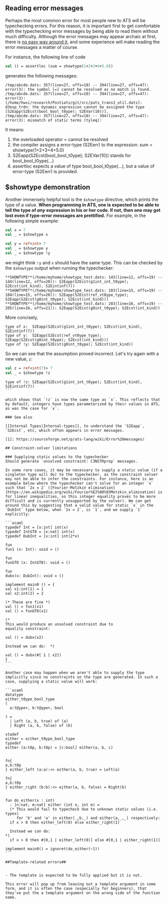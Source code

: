 ## Reading error messages
Perhaps the most common error for most people new to ATS will be typechecking errors. 
For this reason, it is important first to get comfortable with the typechecking error messages by being able to read them without much difficulty. Although the error messages may appear archaic at first, there is [no easy way around it](https://groups.google.com/d/msg/ats-lang-users/-zsdyZWglRs/SUZt89SjYNcJ), and some experience will make reading the error messages a matter of course.

For instance, the following line of code

```ocaml
val () = assertloc (sum = showtype(1+2+3+4+5.0))
```

generates the following messages:

```
/tmp/abcde.dats: 357(line=27, offs=10) -- 394(line=27, offs=47): error(3): the symbol [=] cannot be resolved as no match is found.
/tmp/abcde.dats: 357(line=27, offs=10) -- 394(line=27, offs=47): error(3): [/home/hwxi/research/Postiats/git/src/pats_trans3_util.dats]: d3exp_trdn: the dynamic expression cannot be assigned the type [S2Eapp(S2Ecst(bool_bool_t0ype); S2EVar(10))].
/tmp/abcde.dats: 357(line=27, offs=10) -- 394(line=27, offs=47): error(3): mismatch of static terms (tyleq):
```

It means:

1. the overloaded operator = cannot be resolved
2. the compiler assigns a error-type (S2Eerr) to the expression: sum = showtype(1+2+3+4+5.0)
3. S2Eapp(S2Ecst(bool_bool_t0ype); S2EVar(10)) stands for bool_bool_t0ype(...)
4. assertloc expects a value of type bool_bool_t0ype(...), but a value of error-type (S2Eerr) is provided.


## $showtype demonstration
Another immensely helpful tool is the `$showtype` directive, which prints the type of a value. **When programming in ATS, one is expected to be able to tell the type
of *any* expression in his or her code. If not, then one may get lost even
if type-error messages are prettified.**  For example, in the following simple example:

```ocaml
val x = 7
val _ = $showtype x

val y = ref<int> 7
val _ = $showtype y
val _ = $showtype !y
```
we might think `!y` and `x` should have the same type. This can be checked by the `$showtype` output when running the typechecker:

    **SHOWTYPE**(/home/myhome/showtype_test.dats: 143(line=12, offs=19) -- 144(line=12, offs=20)): S2Eapp(S2Ecst(g1int_int_t0ype); S2Ecst(int_kind), S2Eintinf(7))
    **SHOWTYPE**(/home/myhome/showtype_test.dats: 183(line=15, offs=19) -- 184(line=15, offs=20)): S2Eapp(S2Ecst(ref_vt0ype_type); S2Eapp(S2Ecst(g0int_t0ype); S2Ecst(int_kind)))
    **SHOWTYPE**(/home/myhome/showtype_test.dats: 203(line=16, offs=19) -- 205(line=16, offs=21)): S2Eapp(S2Ecst(g0int_t0ype); S2Ecst(int_kind))


More concisely, 

```
type of x:  S2Eapp(S2Ecst(g1int_int_t0ype); S2Ecst(int_kind), S2Eintinf(7))
type of y:  S2Eapp(S2Ecst(ref_vt0ype_type); S2Eapp(S2Ecst(g0int_t0ype); S2Ecst(int_kind)))
type of !y: S2Eapp(S2Ecst(g0int_t0ype); S2Ecst(int_kind))
```

So we can see that the assumption proved incorrect. Let's try again with a new value, `z`:

```ocaml
val z = ref<int(7)> 7
val _ = $showtype !z
````

````
type of !z: S2Eapp(S2Ecst(g1int_int_t0ype); S2Ecst(int_kind), S2Eintinf(7))
```

which shows that `!z` is now the same type as `x`. This reflects that by default, integers have types parameterized by their values in ATS, as was the case for `x`.

### See also

[[Internal Types|Internal-types]], to understand the `S2Eapp`, `S2Ecst`, etc, which often appears in error messages.

[1]: https://sourceforge.net/p/ats-lang/wiki/Error%20messages/

## Constraint-solver limitations

### Supplying static values to the typechecker
Should generate `unsolved constraint: C3NSTRprop` messages.

In some rare cases, it may be necessary to supply a static value (if a singleton type will do) to the typechecker, as the constraint solver may not be able to infer the constraints. For instance, here is an example below where the typechecker can't solve for an integer `x` such that `2x = 2` ([Fourier-Motzkin elimination](https://en.wikipedia.org/wiki/Fourier%E2%80%93Motzkin_elimination) is for linear inequalities, so this integer equality proves to be more difficult and is currently unsupported by the solver). We can get around this by suggesting that a valid value for static `x` in the `DubInt` type below, when `2x = 2`, is `1`, and we supply `1` explicitly:

```ocaml
typedef Int = [x:int] int(x)
typedef IntGT0 = [x:nat] int(x)
typedef DubInt = [x:int] int(2*x)

fun
fun1 (x: Int): void = ()

fun
funGT0 (x: IntGT0): void = ()

fun
dubx(x: DubInt): void = ()

implement main0 () = {
val x1:int(1) = 1
val x2:int(2) = 2

(* These are fine *)
val () = fun1(x1)
val () = funGT0(x1)

(*
This would produce an unsolved constraint due to
equality constraint:

val () = dubx(x2)

Instead we can do:  *)

val () = dubx(#[ 1 | x2])
}
```

Another case may happen when we aren't able to supply the type implicitly since no constraints on the type are generated. In such a case, supplying a static value will work:

```ocaml
datatype
either_t0ype_bool_type
(
  a:t@ype+, b:t@ype+, bool

) =
  | Left (a, b, true) of (a)
  | Right (a, b, false) of (b)

stadef
either = either_t0ype_bool_type
typedef
either (a:t0p, b:t0p) = [c:bool] either(a, b, c)


fn{
a,b:t0p
} either_left (a:a):<> either(a, b, true) = Left(a)

fn{
a,b:t0p
} either_right (b:b):<> either(a, b, false) = Right(b)


fun do_either(x : int)
  : [n:nat; m:nat] either (int n, int m) =
  (* This would fail to typecheck due to unknown static values (i.e. types) 
     for 'b' and 'a' in either(_,b,_) and either(a,_,_) respectively:
  if x > 0 then either_left(0) else either_right(1)                   
  
  Instead we can do:                                                    *)
  if x > 0 then #[0,1 | either_left(0)] else #[0,1 | either_right(1)]

implement main0() = ignoret(do_either(~1))
``` 

##Template-related errors##


- The template is expected to be fully applied but it is not.

This error will pop up from leaving out a template argument in some form, and it is often the case (especially for beginners), that they've put the a template argument on the wrong side of the function name.